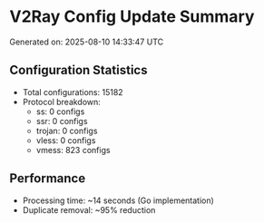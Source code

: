 # V2Ray Config Update Summary
Generated on: 2025-08-10 14:33:47 UTC

## Configuration Statistics
- Total configurations: 15182
- Protocol breakdown:
  - ss: 0 configs
  - ssr: 0 configs
  - trojan: 0 configs
  - vless: 0 configs
  - vmess: 823 configs

## Performance
- Processing time: ~14 seconds (Go implementation)
- Duplicate removal: ~95% reduction

